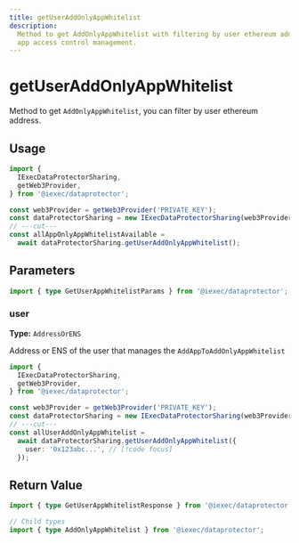 ```yaml
---
title: getUserAddOnlyAppWhitelist
description:
  Method to get AddOnlyAppWhitelist with filtering by user ethereum address for
  app access control management.
---
```


# getUserAddOnlyAppWhitelist

Method to get `AddOnlyAppWhitelist`, you can filter by user ethereum address.

## Usage

```ts twoslash
import {
  IExecDataProtectorSharing,
  getWeb3Provider,
} from '@iexec/dataprotector';

const web3Provider = getWeb3Provider('PRIVATE_KEY');
const dataProtectorSharing = new IExecDataProtectorSharing(web3Provider);
// ---cut---
const allAppOnlyAppWhitelistAvailable =
  await dataProtectorSharing.getUserAddOnlyAppWhitelist();
```

## Parameters

```ts twoslash
import { type GetUserAppWhitelistParams } from '@iexec/dataprotector';
```

### user <OptionalBadge />

**Type:** `AddressOrENS`

Address or ENS of the user that manages the `AddAppToAddOnlyAppWhitelist`

```ts twoslash
import {
  IExecDataProtectorSharing,
  getWeb3Provider,
} from '@iexec/dataprotector';

const web3Provider = getWeb3Provider('PRIVATE_KEY');
const dataProtectorSharing = new IExecDataProtectorSharing(web3Provider);
// ---cut---
const allUserAddOnlyAppWhitelist =
  await dataProtectorSharing.getUserAddOnlyAppWhitelist({
    user: '0x123abc...', // [!code focus]
  });
```

## Return Value

```ts twoslash
import { type GetUserAppWhitelistResponse } from '@iexec/dataprotector';

// Child types
import { type AddOnlyAppWhitelist } from '@iexec/dataprotector';
```
